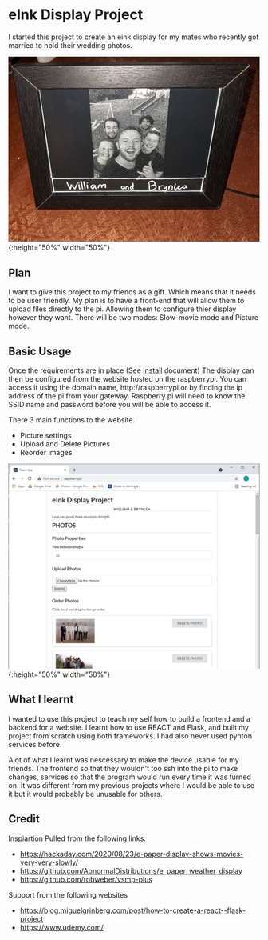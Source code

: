 # eInk Display Project

I started this project to create an eink display for my mates who recently got married to hold their wedding photos.

![eInk Display](https://github.com/SponTanious/eink_display_project/blob/master/Picture%20frame.jpg?raw=true){:height="50%" width="50%"}

## Plan
I want to give this project to my friends as a gift. Which means that it needs to be user friendly.
My plan is to have a front-end that will allow them to upload files directly to the pi. Allowing them to configure thier 
display however they want. There will be two modes: Slow-movie mode and Picture mode. 

## Basic Usage
Once the requirements are in place (See [Install](https://github.com/SponTanious/eink_display_project/blob/master/INSTALL.md) document) The display can then be configured from the website hosted on the raspberrypi. You can access it using the domain name, http://raspberrypi or by finding the ip address of the pi from your gateway. Raspberry pi will need to know the SSID name and password before you will be able to access it.

There 3 main functions to the website.
* Picture settings
* Upload and Delete Pictures
* Reorder images

![eInk Display](https://github.com/SponTanious/eink_display_project/blob/master/website.png?raw=true){:height="50%" width="50%"}

## What I learnt
I wanted to use this project to teach my self how to build a frontend and a backend for a website. 
I learnt how to use REACT and Flask, and built my project from scratch using both frameworks.
I had also never used pyhton services before.

Alot of what I learnt was nescessary to make the device usable for my friends. The frontend so that they wouldn't too ssh into the pi to make changes, services so that the program would run every time it was turned on. It was different from my previous projects where I would be able to use it but it would probably be unusable for others. 

## Credit
Inspiartion Pulled from the following links.
- https://hackaday.com/2020/08/23/e-paper-display-shows-movies-very-very-slowly/
- https://github.com/AbnormalDistributions/e_paper_weather_display
- https://github.com/robweber/vsmp-plus

Support from the following websites
- https://blog.miguelgrinberg.com/post/how-to-create-a-react--flask-project
- https://www.udemy.com/

